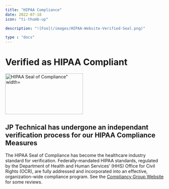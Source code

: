 ```yaml
---
title: "HIPAA Compliance"
date: 2022-07-18
icon: "ti-thumb-up"

description: "![Foo](/images/HIPAA-Website-Verified-Seal.png)"

type : "docs"
---
```

# Verified as HIPAA Compliant

<a href="https://compliancy-group.com/hipaa-compliance-verification" target="_blank" rel="noopener"><img class="aligncenter wp-image-13813" src="https://compliancy-group.com/wp-content/uploads/2020/07/HIPAA-Website-Verified-Seal.png" alt="HIPAA Seal of Compliance” width=" width="246" height="130" /></a>

## JP Technical has undergone an independant verification process for our HIPAA Compliance Measures

The HIPAA Seal of Compliance has become the healthcare industry standard for verification. Federally-mandated HIPAA standards, regulated by the Department of Health and Human Services’ (HHS) Office for Civil Rights (OCR), are fully addressed and incorporated into an effective, organization-wide compliance program. See the [Compliancy Group Website](https://compliancy-group.com/hipaa-case-studies/) for some reviews. 
